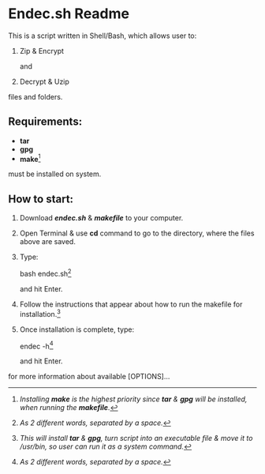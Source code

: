 # Endec.sh Readme

This is a script written in Shell/Bash, which allows user to:

1. Zip & Encrypt

      and

2. Decrypt & Uzip

  files and folders.

## Requirements:

- **tar**
- **gpg** 
- **make**[^3]

 must be installed on system.

## How to start:

1. Download ***endec.sh*** & ***makefile*** to your computer.

2. Open Terminal & use **cd** command to go to the directory, where the files above are saved.

3. Type: 

    bash endec.sh[^1]

    and hit Enter.

4. Follow the instructions that appear about how to run the makefile for installation.[^2]

5. Once installation is complete, type:

    endec -h[^1]

    and hit Enter.

  for more information about available [OPTIONS]...

[^1]: *As 2 different words, separated by a space.*

[^2]: *This will install **tar** & **gpg**, turn script into an executable file & move it to /usr/bin, so user can run it as a system command.*

[^3]: *Installing ***make*** is the highest priority since ***tar*** & ***gpg*** will be installed, when running the ***makefile***.*
